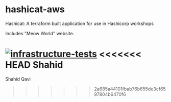 # hashicat-aws
Hashicat: A terraform built application for use in Hashicorp workshops

Includes "Meow World" website.

[![infrastructure-tests](https://github.com/hashicorp/hashicat-aws/actions/workflows/infrastructure-tests.yml/badge.svg)](https://github.com/hashicorp/hashicat-aws/actions/workflows/infrastructure-tests.yml)
<<<<<<< HEAD
Shahid
=======
Shahid Qavi
>>>>>>> 2a685a44101fbab76b655de3cf6597804b6470f6
